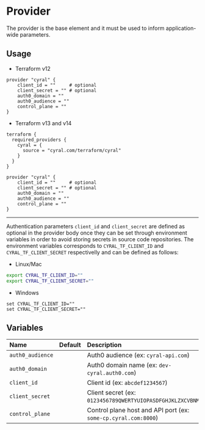 # Provider

The provider is the base element and it must be used to inform application-wide parameters.

## Usage

- Terraform v12

```hcl
provider "cyral" {
    client_id = ""     # optional
    client_secret = "" # optional
    auth0_domain = ""
    auth0_audience = ""
    control_plane = ""
}
```

- Terraform v13 and v14

```hcl
terraform {
  required_providers {
    cyral = {
      source = "cyral.com/terraform/cyral"
    }
  }
}

provider "cyral" {
    client_id = ""     # optional
    client_secret = "" # optional
    auth0_domain = ""
    auth0_audience = ""
    control_plane = ""
}
```

----

Authentication parameters `client_id` and `client_secret` are defined as optional in the provider body once they can be set through environment variables in order to avoid storing secrets in source code repositories. The environment variables corresponds to `CYRAL_TF_CLIENT_ID` and `CYRAL_TF_CLIENT_SECRET` respectivelly and can be defined as follows:

- Linux/Mac

```bash
export CYRAL_TF_CLIENT_ID=""
export CYRAL_TF_CLIENT_SECRET=""
```

- Windows

```
set CYRAL_TF_CLIENT_ID=""
set CYRAL_TF_CLIENT_SECRET=""
```

## Variables

|  Name             |  Default  |  Description                                                      | Required |
|:------------------|:---------:|:------------------------------------------------------------------|:--------:|
| `auth0_audience`  |           | Auth0 audience (ex: `cyral-api.com`)                              | Yes      |
| `auth0_domain`    |           | Auth0 domain name (ex: `dev-cyral.auth0.com`)                     | Yes      |
| `client_id`       |           | Client id (ex: `abcdef1234567`)                                   | No       |
| `client_secret`   |           | Client secret (ex: `0123456789QWERTYUIOPASDFGHJKLZXCVBNM`)        | No       |
| `control_plane`   |           | Control plane host and API port (ex: `some-cp.cyral.com:8000`)    | Yes      |

